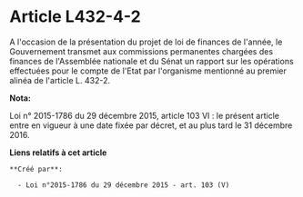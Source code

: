 # Article L432-4-2

A l'occasion de la présentation du projet de loi de finances de l'année, le Gouvernement transmet aux commissions permanentes
chargées des finances de l'Assemblée nationale et du Sénat un rapport sur les opérations effectuées pour le compte de l'Etat
par l'organisme mentionné au premier alinéa de l'article L. 432-2.

**Nota:**

Loi n° 2015-1786 du 29 décembre 2015, article 103 VI : le présent article entre en vigueur à une date fixée par décret, et au
plus tard le 31 décembre 2016.

**Liens relatifs à cet article**

	**Créé par**:

	  - Loi n°2015-1786 du 29 décembre 2015 - art. 103 (V)
